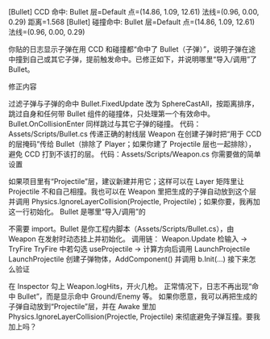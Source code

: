[Bullet] CCD 命中: Bullet 层=Default 点=(14.86, 1.09, 12.61) 法线=(0.96, 0.00, 0.29) 距离=1.568
[Bullet] 碰撞命中: Bullet 层=Default 点=(14.86, 1.09, 12.61) 法线=(0.96, 0.00, 0.29)


你贴的日志显示子弹在用 CCD 和碰撞都“命中了 Bullet（子弹）”，说明子弹在途中撞到自己或其它子弹，提前触发命中。已修正如下，并说明哪里“导入/调用”了 Bullet。

修正内容

过滤子弹与子弹的命中
Bullet.FixedUpdate 改为 SphereCastAll，按距离排序，跳过自身和任何带 Bullet 组件的碰撞体，只处理第一个有效命中。
Bullet.OnCollisionEnter 同样跳过与其它子弹的碰撞。
代码：Assets/Scripts/Bullet.cs
传递正确的射线层
Weapon 在创建子弹时把“用于 CCD 的层掩码”传给 Bullet（排除了 Player；如果你建了 Projectile 层也一起排除），避免 CCD 打到不该打的层。
代码：Assets/Scripts/Weapon.cs
你需要做的简单设置

如果项目里有“Projectile”层，建议新建并用它；这样可以在 Layer 矩阵里让 Projectile 不和自己相撞。我也可以在 Weapon 里把生成的子弹自动放到这个层并调用 Physics.IgnoreLayerCollision(Projectle, Projectile)；如果你要，我再加这一行初始化。
Bullet 是哪里“导入/调用”的

不需要 import。Bullet 是你工程内脚本（Assets/Scripts/Bullet.cs），由 Weapon 在发射时动态挂上并初始化。
调用链：
Weapon.Update 检输入 → TryFire
TryFire 中若勾选 useProjectile → 计算方向后调用 LaunchProjectile
LaunchProjectile 创建子弹物体，AddComponent<Bullet>() 并调用 b.Init(...)
接下来怎么验证

在 Inspector 勾上 Weapon.logHits，开火几枪。
正常情况下，日志不再出现“命中 Bullet”，而是显示命中 Ground/Enemy 等。
如果你愿意，我可以再把生成的子弹自动放到“Projectile”层，并在 Awake 里加 Physics.IgnoreLayerCollision(Projectle, Projectile) 来彻底避免子弹互撞。要我加上吗？